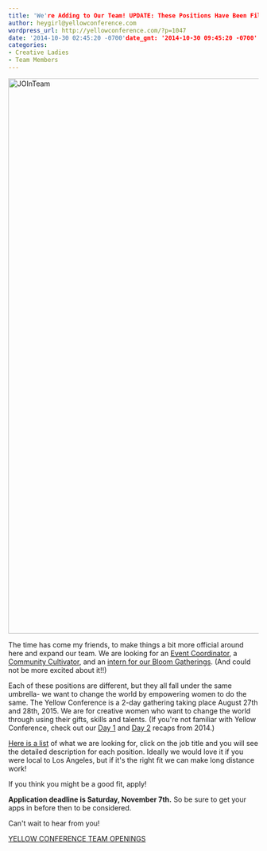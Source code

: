 ```yaml
---
title: 'We're Adding to Our Team! UPDATE: These Positions Have Been Filled. Thanks!'
author: heygirl@yellowconference.com
wordpress_url: http://yellowconference.com/?p=1047
date: '2014-10-30 02:45:20 -0700'date_gmt: '2014-10-30 09:45:20 -0700'
categories:
- Creative Ladies
- Team Members
---
```

<p><a href="http://yellowconference.com/wp-content/uploads/2014/10/JOInTeam1.jpg"><img class="alignnone size-full wp-image-1050" src="http://yellowconference.com/wp-content/uploads/2014/10/JOInTeam1.jpg" alt="JOInTeam" width="700" height="1117" /></a></p>
<p>The time has come my friends, to make things a bit more official around here and expand our team. We are looking for an <a href="http://yellowconference.com/event-coordinator/" target="_blank">Event Coordinator</a>, a <a href="http://yellowconference.com/community-cultivator/" target="_blank">Community Cultivator</a>, and an <a href="http://yellowconference.com/bloom-gathering-intern/" target="_blank">intern for our Bloom Gatherings</a>. (And could not be more excited about it!!)</p>
<p>Each of these positions are different, but they all fall under the same umbrella- we want to change the world by empowering women to do the same. The Yellow Conference is a 2-day gathering taking place August 27th and 28th, 2015. We are for creative women who want to change the world through using their gifts, skills and talents. (If you're not familiar with Yellow Conference, check out our <a href="http://yellowconference.com/yellow-conference-2014-recap-day-1/" target="_blank">Day 1</a>&nbsp;and <a href="http://yellowconference.com/yellow-conference-2014-recap-day-2/" target="_blank">Day 2</a> recaps from 2014.)</p>
<p><a href="http://yellowconference.com/team-openings/">Here is a list</a> of what we are looking for, click on the job title and you will see the detailed description for each position. Ideally we would love it if you were local to Los Angeles, but if it's the right fit we can make long distance work!</p>
<p>If you think you might be a good fit, apply!</p>
<p><strong>Application deadline is Saturday, November 7th.</strong> So be sure to get your apps in before then to be considered.</p>
<p>Can't wait to hear from you!</p>
<p><a href="http://yellowconference.com/team-openings/" target="_blank">YELLOW CONFERENCE TEAM OPENINGS</a></p>
